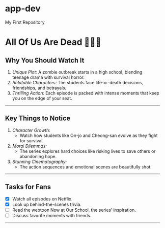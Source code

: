 # app-dev
My First Repository
# All Of Us Are Dead 🧟‍♂️🏫  

## Why You Should Watch It  
1. *Unique Plot:* A zombie outbreak starts in a high school, blending teenage drama with survival horror.  
2. *Relatable Characters:* The students face life-or-death decisions, friendships, and betrayals.  
3. *Thrilling Action:* Each episode is packed with intense moments that keep you on the edge of your seat.  

---

## Key Things to Notice  
1. *Character Growth:*  
   - Watch how students like On-jo and Cheong-san evolve as they fight for survival.  
2. *Moral Dilemmas:*  
   - The series explores hard choices like risking lives to save others or abandoning hope.  
3. *Stunning Cinematography:*  
   - The action sequences and emotional scenes are beautifully shot.  

---

## Tasks for Fans  
- [x] Watch all episodes on Netflix.  
- [x] Look up behind-the-scenes trivia.  
- [ ] Read the webtoon Now at Our School, the series' inspiration.  
- [ ] Discuss favorite moments with friends.  

---
